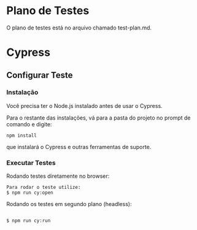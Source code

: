 # Plano de Testes

O plano de testes está no arquivo chamado test-plan.md.

# Cypress

## Configurar Teste

### Instalação

Você precisa ter o Node.js instalado antes de usar o Cypress.

Para o restante das instalações, vá para a pasta do projeto no prompt de comando e digite:

`npm install`

que instalará o Cypress e outras ferramentas de suporte.

### Executar Testes

Rodando testes diretamente no browser:

```shell
Para rodar o teste utilize:
$ npm run cy:open
```

Rodando os testes em segundo plano (headless):

```shell

$ npm run cy:run

```
